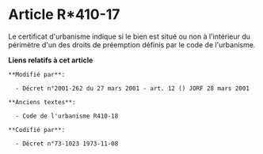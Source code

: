 # Article R*410-17

Le certificat d'urbanisme indique si le bien est situé ou non à l'intérieur du périmètre d'un des droits de préemption
définis par le code de l'urbanisme.

**Liens relatifs à cet article**

	**Modifié par**:

	  - Décret n°2001-262 du 27 mars 2001 - art. 12 () JORF 28 mars 2001

	**Anciens textes**:

	  - Code de l'urbanisme R410-18

	**Codifié par**:

	  - Décret n°73-1023 1973-11-08

